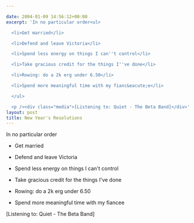 ```yaml
---

date: 2004-01-09 14:56:12+00:00
excerpt: 'In no particular order<ul>

  <li>Get married</li>

  <li>Defend and leave Victoria</li>

  <li>Spend less energy on things I can''t control</li>

  <li>Take gracious credit for the things I''ve done</li>

  <li>Rowing: do a 2k erg under 6.50</li>

  <li>Spend more meaningful time with my fianc&eacute;e</li>

  </ul>

  <p /><div class="media">[Listening to: Quiet - The Beta Band]</div>'
layout: post
title: New Year's Resolutions
---
```


In no particular order



  * Get married


  * Defend and leave Victoria


  * Spend less energy on things I can't control


  * Take gracious credit for the things I've done


  * Rowing: do a 2k erg under 6.50


  * Spend more meaningful time with my fiancee




[Listening to: Quiet - The Beta Band]
